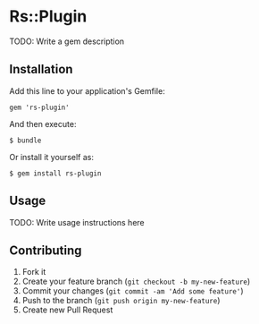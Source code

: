 # Rs::Plugin

TODO: Write a gem description

## Installation

Add this line to your application's Gemfile:

    gem 'rs-plugin'

And then execute:

    $ bundle

Or install it yourself as:

    $ gem install rs-plugin

## Usage

TODO: Write usage instructions here

## Contributing

1. Fork it
2. Create your feature branch (`git checkout -b my-new-feature`)
3. Commit your changes (`git commit -am 'Add some feature'`)
4. Push to the branch (`git push origin my-new-feature`)
5. Create new Pull Request
